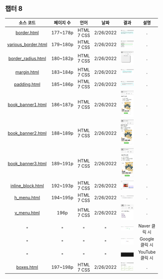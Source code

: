 ## 챕터 8
|소스 코드|페이지 수|언어|날짜|결과|설명|
|:---:|:---:|:---:|:---:|:---:|:---:|
|[border.html](./border.html)|177~178p|HTML 7 CSS|2/26/2022|![docs-border](./docs/border.jpg)|.|
|[various_border.html](./various_border.html)|179~180p|HTML 7 CSS|2/26/2022|![docs-various_border](./docs/various_border.jpg)|.|
|[border_radius.html](./border_radius.html)|180~182p|HTML 7 CSS|2/26/2022|![docs-border_radius](./docs/border_radius.jpg)|.|
|[margin.html](./margin.html)|183~184p|HTML 7 CSS|2/26/2022|![docs-margin](./docs/margin.jpg)|.|
|[padding.html](./padding.html)|185~186p|HTML 7 CSS|2/26/2022|![docs-padding](./docs/padding.jpg)|.|
|[book_banner1.html](./book_banner1.html)|186~187p|HTML 7 CSS|2/26/2022|![docs-book_banner1](./docs/book_banner1.jpg)|.|
|[book_banner2.html](./book_banner2.html)|188~189p|HTML 7 CSS|2/26/2022|![docs-book_banner2](./docs/book_banner2.jpg)|.|
|[book_banner3.html](./book_banner3.html)|189~191p|HTML 7 CSS|2/26/2022|![docs-book_banner3](./docs/book_banner3.jpg)|.|
|[inline_block.html](./inline_block.html)|192~193p|HTML 7 CSS|2/26/2022|![docs-inline_block](./docs/inline_block.jpg)|.|
|[h_menu.html](./.html)|194~195p|HTML 7 CSS|2/26/2022|![docs-h_menu](./docs/h_menu.jpg)|.|
|[v_menu.html](./v_menu.html)|196p|HTML 7 CSS|2/26/2022|![docs-v_menu-1](./docs/v_menu-1.jpg)|.|
|"|"|"|"|![docs-v_menu_2](./docs/v_menu-2.jpg)|Naver 클릭 시|
|"|"|"|"|![docs-v_menu_3](./docs/v_menu-3.jpg)|Google 클릭 시|
|"|"|"|"|![docs-v_menu_4](./docs/v_menu-4.jpg)|YouTube 클릭 시|
|[boxes.html](./boxes.html)|197~198p|HTML 7 CSS|2/26/2022|![docs-boxes](./docs/boxes.jpg)|.|
